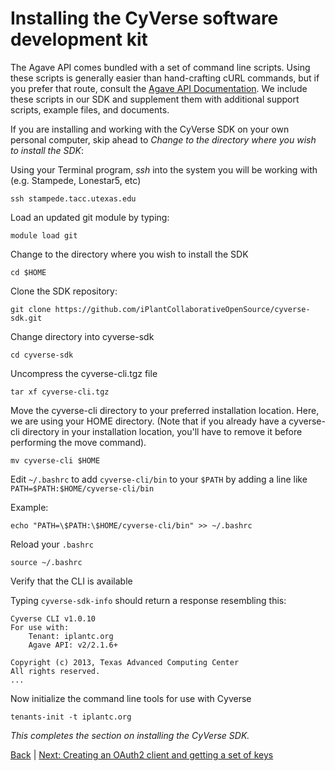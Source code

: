 Installing the CyVerse software development kit
===============================================

The Agave API comes bundled with a set of command line scripts. Using these scripts is generally easier than hand-crafting cURL commands, but if you prefer that route, consult the [Agave API Documentation](http://agaveapi.co/documentation/). We include these scripts in our SDK and supplement them with additional support scripts, example files, and documents.

If you are installing and working with the CyVerse SDK on your own personal computer, skip ahead to _Change to the directory where you wish to install the SDK_:

Using your Terminal program, *ssh* into the system you will be working with (e.g. Stampede, Lonestar5, etc)

```ssh stampede.tacc.utexas.edu```

Load an updated git module by typing:

```module load git```

Change to the directory where you wish to install the SDK

```cd $HOME```

Clone the SDK repository:

```git clone https://github.com/iPlantCollaborativeOpenSource/cyverse-sdk.git```

Change directory into cyverse-sdk

```cd cyverse-sdk```

Uncompress the cyverse-cli.tgz file

```tar xf cyverse-cli.tgz```

Move the cyverse-cli directory to your preferred installation location. Here, we are using your HOME directory. (Note that if you already have a cyverse-cli directory in your installation location, you'll have to remove it before performing the move command).

```mv cyverse-cli $HOME```

Edit ```~/.bashrc``` to add ```cyverse-cli/bin``` to your ```$PATH``` by adding a line like ```PATH=$PATH:$HOME/cyverse-cli/bin```

Example:

```echo "PATH=\$PATH:\$HOME/cyverse-cli/bin" >> ~/.bashrc```

Reload your ```.bashrc```

```source ~/.bashrc```

Verify that the CLI is available

Typing ```cyverse-sdk-info``` should return a response resembling this:

```
Cyverse CLI v1.0.10
For use with:
    Tenant: iplantc.org
    Agave API: v2/2.1.6+

Copyright (c) 2013, Texas Advanced Computing Center
All rights reserved.
...
```

Now initialize the command line tools for use with Cyverse

```tenants-init -t iplantc.org```

*This completes the section on installing the CyVerse SDK.*

[Back](getting-started.md) | [Next: Creating an OAuth2 client and getting a set of keys](getting-started-client-create.md)
